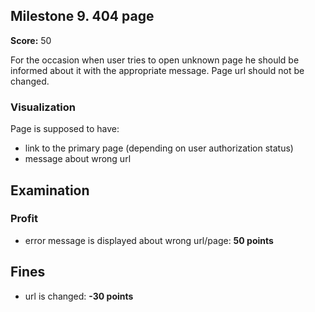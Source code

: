 ## Milestone 9. 404 page

**Score:** 50

For the occasion when user tries to open unknown page he should be informed about it with the
appropriate message.
Page url should not be changed.

### Visualization

Page is supposed to have:

- link to the primary page (depending on user authorization status)
- message about wrong url

## Examination

### Profit

- error message is displayed about wrong url/page: **50 points**

## Fines

- url is changed: **-30 points**
